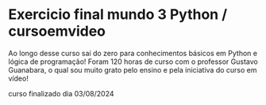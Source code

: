 # Exercicio final mundo 3 Python / cursoemvideo
Ao longo desse curso saí do zero para conhecimentos básicos em Python e lógica de programação!
Foram 120 horas de curso com o professor Gustavo Guanabara, o qual sou muito grato pelo ensino e pela iniciativa do curso em vídeo!

curso finalizado dia 03/08/2024

